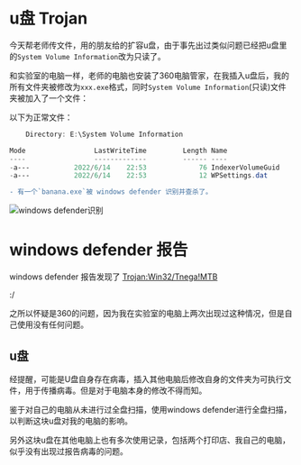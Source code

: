 # u盘 Trojan

今天帮老师传文件，用的朋友给的扩容u盘，由于事先出过类似问题已经把u盘里的`System Volume Information`改为只读了。

和实验室的电脑一样，老师的电脑也安装了360电脑管家，在我插入u盘后，我的所有文件夹被修改为`xxx.exe`格式，同时`System Volume Information`(只读)文件夹被加入了一个文件：

以下为正常文件：

```powershell
    Directory: E:\System Volume Information

Mode                 LastWriteTime         Length Name
----                 -------------         ------ ----
-a---           2022/6/14    22:53             76 IndexerVolumeGuid
-a---           2022/6/14    22:53             12 WPSettings.dat

```


```diff
- 有一个`banana.exe`被 windows defender 识别并查杀了。
```
![windows defender识别](https://cdn.jsdelivr.net/gh/beef-potato/images-hosting@master/blog/threat.3otq2l3dm1y0.webp)

# windows defender 报告

windows defender 报告发现了 [Trojan:Win32/Tnega!MTB](https://www.microsoft.com/en-us/wdsi/threats/malware-encyclopedia-description?name=Trojan%3AWin32%2FTnega!MTB&threatid=2147758187)

:/

之所以怀疑是360的问题，因为我在实验室的电脑上两次出现过这种情况，但是自己使用没有任何问题。


## u盘

经提醒，可能是U盘自身存在病毒，插入其他电脑后修改自身的文件夹为可执行文件，用于传播病毒。但是对于电脑本身的修改不得而知。

鉴于对自己的电脑从未进行过全盘扫描，使用windows defender进行全盘扫描，以判断这块u盘对我的电脑的影响。

另外这块u盘在其他电脑上也有多次使用记录，包括两个打印店、我自己的电脑，似乎没有出现过报告病毒的问题。


